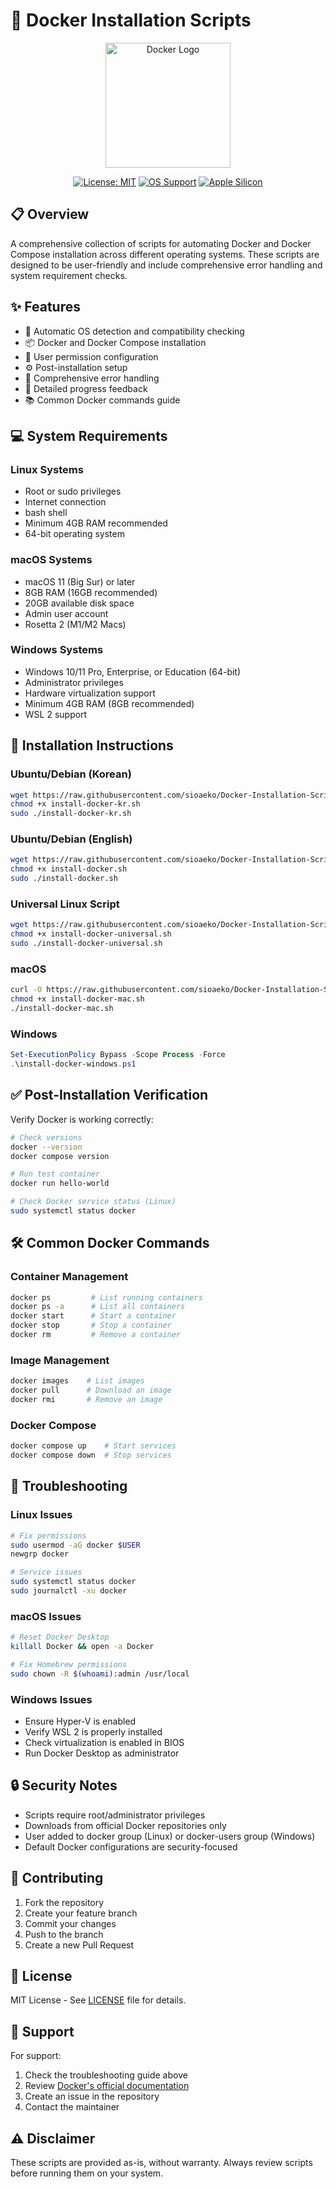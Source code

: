 # 🐳 Docker Installation Scripts

<div align="center">
  <img src="https://github.com/user-attachments/assets/b1d467f6-95ce-4dbf-928e-a3a64ffafe4e" alt="Docker Logo" width="200"/>

  [![License: MIT](https://img.shields.io/badge/License-MIT-blue.svg)](https://opensource.org/licenses/MIT)
  [![OS Support](https://img.shields.io/badge/OS-Linux%20%7C%20macOS%20%7C%20Windows-brightgreen.svg)](https://github.com/sioaeko/Docker-Installation-Scripts)
  [![Apple Silicon](https://img.shields.io/badge/Apple%20Silicon-M1%2FM2%20Support-orange.svg)](https://github.com/sioaeko/Docker-Installation-Scripts)
</div>

## 📋 Overview

A comprehensive collection of scripts for automating Docker and Docker Compose installation across different operating systems. These scripts are designed to be user-friendly and include comprehensive error handling and system requirement checks.

## ✨ Features

- 🔄 Automatic OS detection and compatibility checking
- 📦 Docker and Docker Compose installation
- 👤 User permission configuration
- ⚙️ Post-installation setup
- 🚨 Comprehensive error handling
- 📝 Detailed progress feedback
- 📚 Common Docker commands guide

## 💻 System Requirements

### Linux Systems
- Root or sudo privileges
- Internet connection
- bash shell
- Minimum 4GB RAM recommended
- 64-bit operating system

### macOS Systems
- macOS 11 (Big Sur) or later
- 8GB RAM (16GB recommended)
- 20GB available disk space
- Admin user account
- Rosetta 2 (M1/M2 Macs)

### Windows Systems
- Windows 10/11 Pro, Enterprise, or Education (64-bit)
- Administrator privileges
- Hardware virtualization support
- Minimum 4GB RAM (8GB recommended)
- WSL 2 support

## 🚀 Installation Instructions

### Ubuntu/Debian (Korean)
```bash
wget https://raw.githubusercontent.com/sioaeko/Docker-Installation-Scripts/main/install-docker-kr.sh
chmod +x install-docker-kr.sh
sudo ./install-docker-kr.sh
```

### Ubuntu/Debian (English)
```bash
wget https://raw.githubusercontent.com/sioaeko/Docker-Installation-Scripts/main/install-docker.sh
chmod +x install-docker.sh
sudo ./install-docker.sh
```

### Universal Linux Script
```bash
wget https://raw.githubusercontent.com/sioaeko/Docker-Installation-Scripts/main/install-docker-universal.sh
chmod +x install-docker-universal.sh
sudo ./install-docker-universal.sh
```

### macOS
```bash
curl -O https://raw.githubusercontent.com/sioaeko/Docker-Installation-Scripts/main/install-docker-mac.sh
chmod +x install-docker-mac.sh
./install-docker-mac.sh
```

### Windows
```powershell
Set-ExecutionPolicy Bypass -Scope Process -Force
.\install-docker-windows.ps1
```

## ✅ Post-Installation Verification

Verify Docker is working correctly:

```bash
# Check versions
docker --version
docker compose version

# Run test container
docker run hello-world

# Check Docker service status (Linux)
sudo systemctl status docker
```

## 🛠️ Common Docker Commands

### Container Management
```bash
docker ps         # List running containers
docker ps -a      # List all containers
docker start      # Start a container
docker stop       # Stop a container
docker rm         # Remove a container
```

### Image Management
```bash
docker images    # List images
docker pull      # Download an image
docker rmi       # Remove an image
```

### Docker Compose
```bash
docker compose up    # Start services
docker compose down  # Stop services
```

## 🔧 Troubleshooting

### Linux Issues
```bash
# Fix permissions
sudo usermod -aG docker $USER
newgrp docker

# Service issues
sudo systemctl status docker
sudo journalctl -xu docker
```

### macOS Issues
```bash
# Reset Docker Desktop
killall Docker && open -a Docker

# Fix Homebrew permissions
sudo chown -R $(whoami):admin /usr/local
```

### Windows Issues
- Ensure Hyper-V is enabled
- Verify WSL 2 is properly installed
- Check virtualization is enabled in BIOS
- Run Docker Desktop as administrator

## 🔒 Security Notes

- Scripts require root/administrator privileges
- Downloads from official Docker repositories only
- User added to docker group (Linux) or docker-users group (Windows)
- Default Docker configurations are security-focused

## 🤝 Contributing

1. Fork the repository
2. Create your feature branch
3. Commit your changes
4. Push to the branch
5. Create a new Pull Request

## 📄 License

MIT License - See [LICENSE](LICENSE) file for details.

## 💬 Support

For support:
1. Check the troubleshooting guide above
2. Review [Docker's official documentation](https://docs.docker.com/)
3. Create an issue in the repository
4. Contact the maintainer

## ⚠️ Disclaimer

These scripts are provided as-is, without warranty. Always review scripts before running them on your system.
